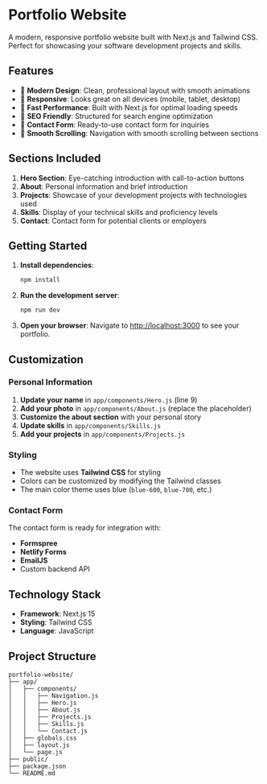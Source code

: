 # Portfolio Website

A modern, responsive portfolio website built with Next.js and Tailwind CSS. Perfect for showcasing your software development projects and skills.

## Features

- 🎨 **Modern Design**: Clean, professional layout with smooth animations
- 📱 **Responsive**: Looks great on all devices (mobile, tablet, desktop)
- 🚀 **Fast Performance**: Built with Next.js for optimal loading speeds
- 🎯 **SEO Friendly**: Structured for search engine optimization
- 📧 **Contact Form**: Ready-to-use contact form for inquiries
- 🎪 **Smooth Scrolling**: Navigation with smooth scrolling between sections

## Sections Included

1. **Hero Section**: Eye-catching introduction with call-to-action buttons
2. **About**: Personal information and brief introduction
3. **Projects**: Showcase of your development projects with technologies used
4. **Skills**: Display of your technical skills and proficiency levels
5. **Contact**: Contact form for potential clients or employers

## Getting Started

1. **Install dependencies**:
   ```bash
   npm install
   ```

2. **Run the development server**:
   ```bash
   npm run dev
   ```

3. **Open your browser**:
   Navigate to [http://localhost:3000](http://localhost:3000) to see your portfolio.

## Customization

### Personal Information
1. **Update your name** in `app/components/Hero.js` (line 9)
2. **Add your photo** in `app/components/About.js` (replace the placeholder)
3. **Customize the about section** with your personal story
4. **Update skills** in `app/components/Skills.js`
5. **Add your projects** in `app/components/Projects.js`

### Styling
- The website uses **Tailwind CSS** for styling
- Colors can be customized by modifying the Tailwind classes
- The main color theme uses blue (`blue-600`, `blue-700`, etc.)

### Contact Form
The contact form is ready for integration with:
- **Formspree**
- **Netlify Forms**
- **EmailJS**
- Custom backend API

## Technology Stack

- **Framework**: Next.js 15
- **Styling**: Tailwind CSS
- **Language**: JavaScript

## Project Structure

```
portfolio-website/
├── app/
│   ├── components/
│   │   ├── Navigation.js
│   │   ├── Hero.js
│   │   ├── About.js
│   │   ├── Projects.js
│   │   ├── Skills.js
│   │   └── Contact.js
│   ├── globals.css
│   ├── layout.js
│   └── page.js
├── public/
├── package.json
└── README.md
```
